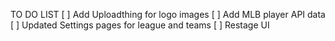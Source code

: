   TO DO LIST
  [ ] Add Uploadthing for logo images
  [ ] Add MLB player API data
  [ ] Updated Settings pages for league and teams
  [ ] Restage UI

